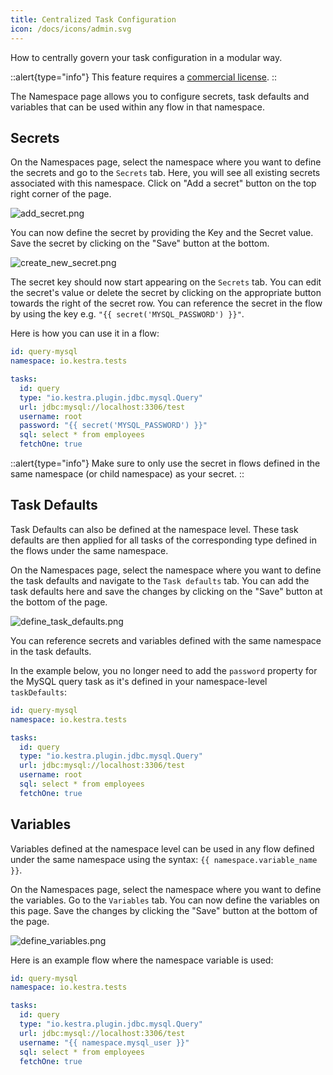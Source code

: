 ```yaml
---
title: Centralized Task Configuration 
icon: /docs/icons/admin.svg
---
```



How to centrally govern your task configuration in a modular way.

::alert{type="info"}
This feature requires a [commercial license](https://kestra.io/pricing).
::

The Namespace page allows you to configure secrets, task defaults and variables that can be used within any flow in that namespace. 


## Secrets

On the Namespaces page, select the namespace where you want to define the secrets and go to the `Secrets` tab. Here, you will see all existing secrets associated with this namespace. Click on "Add a secret" button on the top right corner of the page.

![add_secret.png](/docs/enterprise/add_secret.png)

You can now define the secret by providing the Key and the Secret value. Save the secret by clicking on the "Save" button at the bottom.

![create_new_secret.png](/docs/enterprise/create_new_secret.png)

The secret key should now start appearing on the `Secrets` tab. You can edit the secret's value or delete the secret by clicking on the appropriate button towards the right of the secret row. You can reference the secret in the flow by using the key e.g. `"{{ secret('MYSQL_PASSWORD') }}"`.

Here is how you can use it in a flow:

```yaml
id: query-mysql
namespace: io.kestra.tests

tasks:
  id: query
  type: "io.kestra.plugin.jdbc.mysql.Query"
  url: jdbc:mysql://localhost:3306/test
  username: root
  password: "{{ secret('MYSQL_PASSWORD') }}"
  sql: select * from employees
  fetchOne: true
```

::alert{type="info"}
Make sure to only use the secret in flows defined in the same namespace (or child namespace) as your secret.
::

## Task Defaults

Task Defaults can also be defined at the namespace level. These task defaults are then applied for all tasks of the corresponding type defined in the flows under the same namespace.

On the Namespaces page, select the namespace where you want to define the task defaults and navigate to the `Task defaults` tab. You can add the task defaults here and save the changes by clicking on the "Save" button at the bottom of the page.

![define_task_defaults.png](/docs/enterprise/define_task_defaults.png)

You can reference secrets and variables defined with the same namespace in the task defaults.

In the example below, you no longer need to add the `password` property for the MySQL query task as it's defined in your namespace-level `taskDefaults`:

```yaml
id: query-mysql
namespace: io.kestra.tests

tasks:
  id: query
  type: "io.kestra.plugin.jdbc.mysql.Query"
  url: jdbc:mysql://localhost:3306/test
  username: root
  sql: select * from employees
  fetchOne: true
```


## Variables

Variables defined at the namespace level can be used in any flow defined under the same namespace using the syntax: `{{ namespace.variable_name }}`.

On the Namespaces page, select the namespace where you want to define the variables. Go to the `Variables` tab. You can now define the variables on this page. Save the changes by clicking the "Save" button at the bottom of the page.

![define_variables.png](/docs/enterprise/define_variables.png)

Here is an example flow where the namespace variable is used:

```yaml
id: query-mysql
namespace: io.kestra.tests

tasks:
  id: query
  type: "io.kestra.plugin.jdbc.mysql.Query"
  url: jdbc:mysql://localhost:3306/test
  username: "{{ namespace.mysql_user }}"
  sql: select * from employees
  fetchOne: true
```
